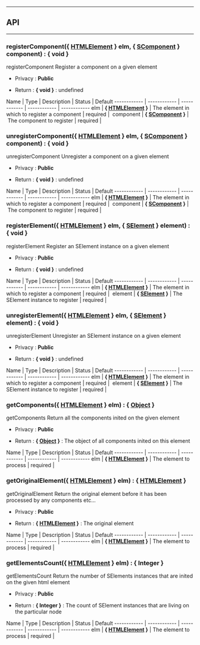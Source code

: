 


-----------------------------
## API
-----------------------------

### registerComponent({ <a class="link" href="https://developer.mozilla.org/fr/docs/Web/API/HTMLElement" target="_blank" title="HTMLElement">HTMLElement</a> } elm, { [SComponent](/data/web/sugar/repo/src/js/core/SComponent.js) } component) : { void }
registerComponent
Register a component on a given element
- Privacy : **Public**

- Return : **{ void }** : undefined

Name | Type | Description | Status | Default
------------ | ------------ | ------------ | ------------ | ------------
elm | **{ <a class="link" href="https://developer.mozilla.org/fr/docs/Web/API/HTMLElement" target="_blank" title="HTMLElement">HTMLElement</a> }** | The element in which to register a component | required | 
component | **{ [SComponent](/data/web/sugar/repo/src/js/core/SComponent.js) }** | The component to register | required | 


### unregisterComponent({ <a class="link" href="https://developer.mozilla.org/fr/docs/Web/API/HTMLElement" target="_blank" title="HTMLElement">HTMLElement</a> } elm, { [SComponent](/data/web/sugar/repo/src/js/core/SComponent.js) } component) : { void }
unregisterComponent
Unregister a component on a given element
- Privacy : **Public**

- Return : **{ void }** : undefined

Name | Type | Description | Status | Default
------------ | ------------ | ------------ | ------------ | ------------
elm | **{ <a class="link" href="https://developer.mozilla.org/fr/docs/Web/API/HTMLElement" target="_blank" title="HTMLElement">HTMLElement</a> }** | The element in which to register a component | required | 
component | **{ [SComponent](/data/web/sugar/repo/src/js/core/SComponent.js) }** | The component to register | required | 


### registerElement({ <a class="link" href="https://developer.mozilla.org/fr/docs/Web/API/HTMLElement" target="_blank" title="HTMLElement">HTMLElement</a> } elm, { [SElement](/data/web/sugar/repo/src/js/core/SElement.js) } element) : { void }
registerElement
Register an SElement instance on a given element
- Privacy : **Public**

- Return : **{ void }** : undefined

Name | Type | Description | Status | Default
------------ | ------------ | ------------ | ------------ | ------------
elm | **{ <a class="link" href="https://developer.mozilla.org/fr/docs/Web/API/HTMLElement" target="_blank" title="HTMLElement">HTMLElement</a> }** | The element in which to register a component | required | 
element | **{ [SElement](/data/web/sugar/repo/src/js/core/SElement.js) }** | The SElement instance to register | required | 


### unregisterElement({ <a class="link" href="https://developer.mozilla.org/fr/docs/Web/API/HTMLElement" target="_blank" title="HTMLElement">HTMLElement</a> } elm, { [SElement](/data/web/sugar/repo/src/js/core/SElement.js) } element) : { void }
unregisterElement
Unregister an SElement instance on a given element
- Privacy : **Public**

- Return : **{ void }** : undefined

Name | Type | Description | Status | Default
------------ | ------------ | ------------ | ------------ | ------------
elm | **{ <a class="link" href="https://developer.mozilla.org/fr/docs/Web/API/HTMLElement" target="_blank" title="HTMLElement">HTMLElement</a> }** | The element in which to register a component | required | 
element | **{ [SElement](/data/web/sugar/repo/src/js/core/SElement.js) }** | The SElement instance to register | required | 


### getComponents({ <a class="link" href="https://developer.mozilla.org/fr/docs/Web/API/HTMLElement" target="_blank" title="HTMLElement">HTMLElement</a> } elm) : { <a class="link" href="https://developer.mozilla.org/fr/docs/Web/JavaScript/Reference/Objets_globaux/Object" target="_blank" title="Object">Object</a> }
getComponents
Return all the components inited on the given element
- Privacy : **Public**

- Return : **{ <a class="link" href="https://developer.mozilla.org/fr/docs/Web/JavaScript/Reference/Objets_globaux/Object" target="_blank" title="Object">Object</a> }** : The object of all components inited on this element

Name | Type | Description | Status | Default
------------ | ------------ | ------------ | ------------ | ------------
elm | **{ <a class="link" href="https://developer.mozilla.org/fr/docs/Web/API/HTMLElement" target="_blank" title="HTMLElement">HTMLElement</a> }** | The element to process | required | 


### getOriginalElement({ <a class="link" href="https://developer.mozilla.org/fr/docs/Web/API/HTMLElement" target="_blank" title="HTMLElement">HTMLElement</a> } elm) : { <a class="link" href="https://developer.mozilla.org/fr/docs/Web/API/HTMLElement" target="_blank" title="HTMLElement">HTMLElement</a> }
getOriginalElement
Return the original element before it has been processed by any components etc...
- Privacy : **Public**

- Return : **{ <a class="link" href="https://developer.mozilla.org/fr/docs/Web/API/HTMLElement" target="_blank" title="HTMLElement">HTMLElement</a> }** : The original element

Name | Type | Description | Status | Default
------------ | ------------ | ------------ | ------------ | ------------
elm | **{ <a class="link" href="https://developer.mozilla.org/fr/docs/Web/API/HTMLElement" target="_blank" title="HTMLElement">HTMLElement</a> }** | The element to process | required | 


### getElementsCount({ <a class="link" href="https://developer.mozilla.org/fr/docs/Web/API/HTMLElement" target="_blank" title="HTMLElement">HTMLElement</a> } elm) : { Integer }
getElementsCount
Return the number of SElements instances that are inited on the given html element
- Privacy : **Public**

- Return : **{ Integer }** : The count of SElement instances that are living on the particular node

Name | Type | Description | Status | Default
------------ | ------------ | ------------ | ------------ | ------------
elm | **{ <a class="link" href="https://developer.mozilla.org/fr/docs/Web/API/HTMLElement" target="_blank" title="HTMLElement">HTMLElement</a> }** | The element to process | required | 



